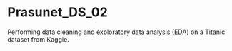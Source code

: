 # Prasunet_DS_02
Performing data cleaning and exploratory data analysis (EDA) on a Titanic dataset from Kaggle.
